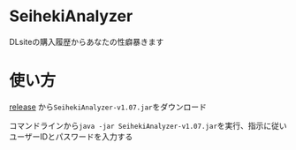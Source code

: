 # SeihekiAnalyzer
DLsiteの購入履歴からあなたの性癖暴きます

# 使い方

[release](https://github.com/yt8492/SeihekiAnalyzer/releases) から`SeihekiAnalyzer-v1.07.jar`をダウンロード

コマンドラインから`java -jar SeihekiAnalyzer-v1.07.jar`を実行、指示に従いユーザーIDとパスワードを入力する
